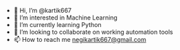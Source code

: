 - 👋 Hi, I’m @kartik667
- 👀 I’m interested in Machine Learning
- 🌱 I’m currently learning Python
- 💞️ I’m looking to collaborate on working automation tools
- 📫 How to reach me negikartik667@gmail.com

<!---
kartik667/kartik667 is a ✨ special ✨ repository because its `README.md` (this file) appears on your GitHub profile.
You can click the Preview link to take a look at your changes.
--->
